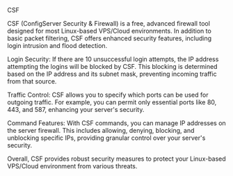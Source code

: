 CSF

CSF (ConfigServer Security & Firewall) is a free, advanced firewall tool designed for most Linux-based VPS/Cloud environments. In addition to basic packet filtering, CSF offers enhanced security features, including login intrusion and flood detection.

Login Security: If there are 10 unsuccessful login attempts, the IP address attempting the logins will be blocked by CSF. This blocking is determined based on the IP address and its subnet mask, preventing incoming traffic from that source.

Traffic Control: CSF allows you to specify which ports can be used for outgoing traffic. For example, you can permit only essential ports like 80, 443, and 587, enhancing your server's security.

Command Features: With CSF commands, you can manage IP addresses on the server firewall. This includes allowing, denying, blocking, and unblocking specific IPs, providing granular control over your server's security.

Overall, CSF provides robust security measures to protect your Linux-based VPS/Cloud environment from various threats.
